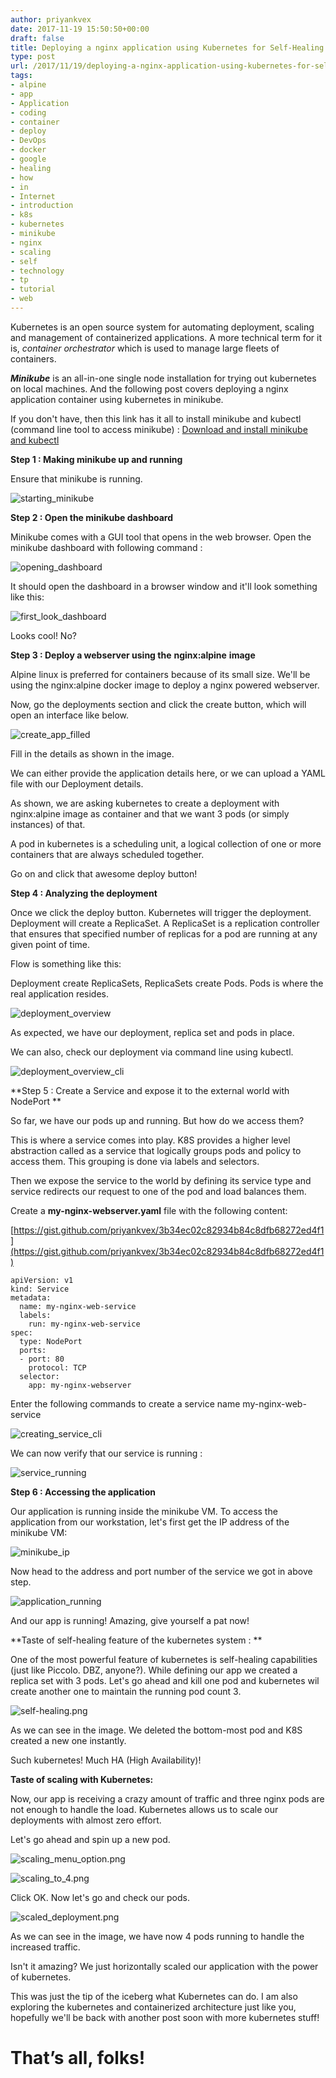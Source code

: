 ```yaml
---
author: priyankvex
date: 2017-11-19 15:50:50+00:00
draft: false
title: Deploying a nginx application using Kubernetes for Self-Healing and Scaling
type: post
url: /2017/11/19/deploying-a-nginx-application-using-kubernetes-for-self-healing-and-scaling/
tags:
- alpine
- app
- Application
- coding
- container
- deploy
- DevOps
- docker
- google
- healing
- how
- in
- Internet
- introduction
- k8s
- kubernetes
- minikube
- nginx
- scaling
- self
- technology
- tp
- tutorial
- web
---
```


Kubernetes is an open source system for automating deployment, scaling and management of containerized applications. A more technical term for it is, _container orchestrator_ which is used to manage large fleets of containers.

_**Minikube**_ is an all-in-one single node installation for trying out kubernetes on local machines. And the following post covers deploying a nginx application container using kubernetes in minikube.

If you don't have, then this link has it all to install minikube and kubectl (command line tool to access minikube) : [Download and install minikube and kubectl](https://kubernetes.io/docs/tasks/tools/install-minikube/)

**Step 1 : Making minikube up and running**

Ensure that minikube is running.

![starting_minikube](https://priyankvex.files.wordpress.com/2017/11/starting_minikube.png)


**Step 2 : Open the minikube dashboard**

Minikube comes with a GUI tool that opens in the web browser. Open the minikube dashboard with following command :

![opening_dashboard](https://priyankvex.files.wordpress.com/2017/11/opening_dashboard.png)


It should open the dashboard in a browser window and it'll look something like this:

![first_look_dashboard](https://priyankvex.files.wordpress.com/2017/11/first_look_dashboard.png)


Looks cool! No?

**Step 3 : Deploy a webserver using the** **nginx:alpine** **image**

Alpine linux is preferred for containers because of its small size. We'll be using the nginx:alpine docker image to deploy a nginx powered webserver.

Now, go the deployments section and click the create button, which will open an interface like below.

![create_app_filled](https://priyankvex.files.wordpress.com/2017/11/create_app_filled.png)


Fill in the details as shown in the image.

We can either provide the application details here, or we can upload a YAML file with our Deployment details.

As shown, we are asking kubernetes to create a deployment with nginx:alpine image as container and that we want 3 pods (or simply instances) of that.

A pod in kubernetes is a scheduling unit, a logical collection of one or more containers that are always scheduled together.

Go on and click that awesome deploy button!

**Step 4 : Analyzing the deployment**

Once we click the deploy button. Kubernetes will trigger the deployment. Deployment will create a ReplicaSet. A ReplicaSet is a replication controller that ensures that specified number of replicas for a pod are running at any given point of time.

Flow is something like this:

Deployment create ReplicaSets, ReplicaSets create Pods. Pods is where the real application resides.

![deployment_overview](https://priyankvex.files.wordpress.com/2017/11/deployment_overview.png)


As expected, we have our deployment, replica set and pods in place.

We can also, check our deployment via command line using kubectl.

![deployment_overview_cli](https://priyankvex.files.wordpress.com/2017/11/deployment_overview_cli.png)


**Step 5 : Create a Service and expose it to the external world with NodePort
**

So far, we have our pods up and running. But how do we access them?

This is where a service comes into play. K8S provides a higher level abstraction called as a service that logically groups pods and policy to access them. This grouping is done via labels and selectors.

Then we expose the service to the world by defining its service type and service redirects our request to one of the pod and load balances them.

Create a **my-nginx-webserver.yaml** file with the following content:

[https://gist.github.com/priyankvex/3b34ec02c82934b84c8dfb68272ed4f1](https://gist.github.com/priyankvex/3b34ec02c82934b84c8dfb68272ed4f1)






    
    apiVersion: v1
    kind: Service
    metadata:
      name: my-nginx-web-service
      labels:
        run: my-nginx-web-service
    spec:
      type: NodePort
      ports:
      - port: 80
        protocol: TCP
      selector:
        app: my-nginx-webserver





Enter the following commands to create a service name my-nginx-web-service

![creating_service_cli](https://priyankvex.files.wordpress.com/2017/11/creating_service_cli.png)


We can now verify that our service is running :

![service_running](https://priyankvex.files.wordpress.com/2017/11/service_running.png)


**Step 6 : Accessing the application**

Our application is running inside the minikube VM. To access the application from our workstation, let's first get the IP address of the minikube VM:

![minikube_ip](https://priyankvex.files.wordpress.com/2017/11/minikube_ip.png)


Now head to the address and port number of the service we got in above step.

![application_running](https://priyankvex.files.wordpress.com/2017/11/application_running.png)


And our app is running! Amazing, give yourself a pat now!

**Taste of self-healing feature of the kubernetes system : **

One of the most powerful feature of kubernetes is self-healing capabilities (just like Piccolo. DBZ, anyone?). While defining our app we created a replica set with 3 pods. Let's go ahead and kill one pod and kubernetes wil create another one to maintain the running pod count 3.

![self-healing.png](https://priyankvex.files.wordpress.com/2017/11/self-healing.png)


As we can see in the image. We deleted the bottom-most pod and K8S created a new one instantly.

Such kubernetes! Much HA (High Availability)!

**Taste of scaling with Kubernetes:**

Now, our app is receiving a crazy amount of traffic and three nginx pods are not enough to handle the load. Kubernetes allows us to scale our deployments with almost zero effort.

Let's go ahead and spin up a new pod.

![scaling_menu_option.png](https://priyankvex.files.wordpress.com/2017/11/scaling_menu_option.png)


![scaling_to_4.png](https://priyankvex.files.wordpress.com/2017/11/scaling_to_4.png)


Click OK. Now let's go and check our pods.

![scaled_deployment.png](https://priyankvex.files.wordpress.com/2017/11/scaled_deployment.png)


As we can see in the image, we have now 4 pods running to handle the increased traffic.

Isn't it amazing? We just horizontally scaled our application with the power of kubernetes.

This was just the tip of the iceberg what Kubernetes can do. I am also exploring the kubernetes and containerized architecture just like you, hopefully we'll be back with another post soon with more kubernetes stuff!


# That’s all, folks!
